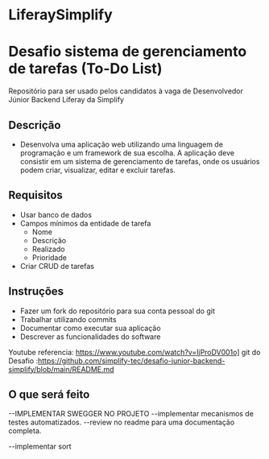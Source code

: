 # LiferaySimplify
# Desafio sistema de gerenciamento de tarefas (To-Do List)
Repositório para ser usado pelos candidatos à vaga de Desenvolvedor Júnior Backend Liferay da Simplify

## Descrição
- Desenvolva uma aplicação web utilizando uma linguagem de programação e um framework de sua escolha. A aplicação deve consistir em um sistema de gerenciamento de tarefas, onde os usuários podem criar, visualizar, editar e excluir tarefas.

## Requisitos
- Usar banco de dados
- Campos mínimos da entidade de tarefa
    - Nome
    - Descrição
    - Realizado
    - Prioridade
- Criar CRUD de tarefas

## Instruções
- Fazer um fork do repositório para sua conta pessoal do git
- Trabalhar utilizando commits
- Documentar como executar sua aplicação
- Descrever as funcionalidades do software

Youtube referencia: https://www.youtube.com/watch?v=IjProDV001o] git do Desafio :https://github.com/simplify-tec/desafio-junior-backend-simplify/blob/main/README.md

## O que será feito


--IMPLEMENTAR SWEGGER NO PROJETO 
--implementar mecanismos de testes automatizados.
--review no readme para uma documentação completa.


--implementar sort
